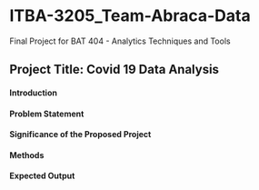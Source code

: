 # ITBA-3205_Team-Abraca-Data
Final Project for BAT 404 - Analytics Techniques and Tools

## Project Title: Covid 19 Data Analysis

#### Introduction

#### Problem Statement

#### Significance of the Proposed Project

#### Methods

#### Expected Output
